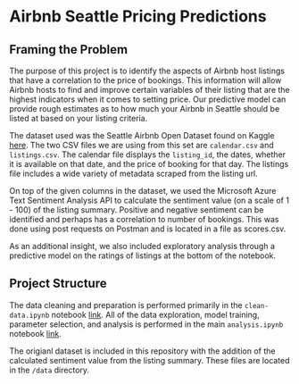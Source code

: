 # Airbnb Seattle Pricing Predictions

## Framing the Problem

The purpose of this project is to identify the aspects of Airbnb host listings that have a correlation to the price of bookings. This information will allow Airbnb hosts to find and improve certain variables of their listing that are the highest indicators when it comes to setting price. Our predictive model can provide rough estimates as to how much your Airbnb in Seattle should be listed at based on your listing criteria.

The dataset used was the Seattle Airbnb Open Dataset found on Kaggle [here](https://www.kaggle.com/airbnb/seattle#calendar.csv). The two CSV files we are using from this set are `calendar.csv` and `listings.csv`. The calendar file displays the `listing_id`, the dates, whether it is available on that date, and the price of booking for that day. The listings file includes a wide variety of metadata scraped from the listing url.

On top of the given columns in the dataset, we used the Microsoft Azure Text Sentiment Analysis API to calculate the sentiment value (on a scale of 1 - 100) of the listing summary. Positive and negative sentiment can be identified and perhaps has a correlation to number of bookings. This was done using post requests on Postman and is located in a file as scores.csv.

As an additional insight, we also included exploratory analysis through a predictive model on the ratings of listings at the bottom of the notebook.

## Project Structure

The data cleaning and preparation is performed primarily in the `clean-data.ipynb` notebook [link](https://github.com/joshkeating/inf370-final-project/blob/master/clean-data.ipynb). All of the data exploration, model training, parameter selection, and analysis is performed in the main `analysis.ipynb` notebook [link](https://github.com/joshkeating/inf370-final-project/blob/master/analysis.ipynb).

The origianl dataset is included in this repository with the addition of the calculated sentiment value from the listing summary. These files are located in the `/data` directory. 